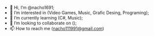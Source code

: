 - 👋 Hi, I’m @nacho1691;
- 👀 I’m interested in (Video Games, Music, Grafic Desing, Programing);
- 🌱 I’m currently learning (C#, Music);
- 💞️ I’m looking to collaborate on ();
- 📫 How to reach me (nacho111991@gmail.com)

<!---
nacho1691/nacho1691 is a ✨ special ✨ repository because its `README.md` (this file) appears on your GitHub profile.
You can click the Preview link to take a look at your changes.
--->
